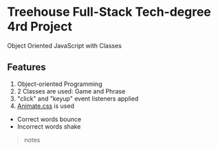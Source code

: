 # Treehouse Full-Stack Tech-degree 4rd Project

Object Oriented JavaScript with Classes

## Features

1. Object-oriented Programming
2. 2 Classes are used: Game and Phrase
3. "click" and "keyup" event listeners applied
4. [Animate.css](http://daneden.me/animate) is used

- Correct words bounce
- Incorrect words shake

> notes

<!-- TODO: need to figure out how to connect classes Phrase and Game with checkLetter(). It seems, at least I need to call || define a VAR in METHOD in a class(either Phrase || Game) with the other class -->

<!-- * Just needed to create a new Phrase class and call checkLetter function ==> problem solved! -->
